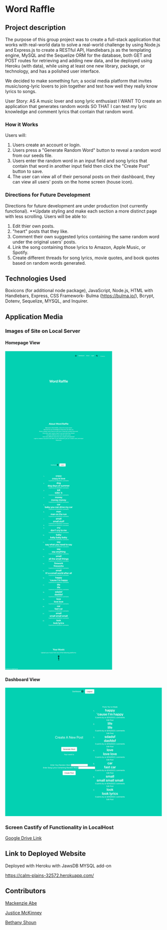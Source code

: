 # Word Raffle

## Project description
The purpose of this group project was to create a full-stack application that works with real-world data to solve a real-world challenge by using Node.js and Express.js to create a RESTful API, Handlebars.js as the templating engine, MySQL and the Sequelize ORM for the database, both GET and POST routes for retrieving and adding new data, and be deployed using Heroku (with data), while using at least one new library, package, or technology, and has a polished user interface.

We decided to make something fun; a social media platform that invites music/song-lyric lovers to join together and test how well they really know lyrics to songs. 

User Story: AS A music lover and song lyric enthusiast I WANT TO create an application that generates random words SO THAT I can test my lyric knowledge and comment lyrics that contain that random word.

### How it Works
Users will:
1. Users create an account or login.
2. Users press a "Generate Random Word" button to reveal a random word from our seeds file.
3. Users enter the random word in an input field and song lyrics that contain that word in another input field then click the "Create Post" button to save. 
4. The user can view all of their personal posts on their dashboard, they can view all users' posts on the home screen (house icon).

### Directions for Future Development
Directions for future development are under production (not currently functional). 
**Update styling and make each section a more distinct page with less scrolling.
Users will be able to:
1. Edit thier own posts.
2. "heart" posts that they like.
3. Comment their own suggested lyrics containing the same random word under the original users' posts.
4. Link the song containing those lyrics to Amazon, Apple Music, or Spotify. 
5. Create different threads for song lyrics, movie quotes, and book quotes based on random words generated.

## Technologies Used 
Boxicons (for additional node package), JavaScript, Node.js, HTML with Handlebars, Express, CSS Framework- Bulma (https://bulma.io/), Bcrypt, Dotenv, Sequelize, MYSQL, and Inquirer.

## Application Media
### Images of Site on Local Server
#### Homepage View
![Homepage View](/public/images/W_F_Homepage.png)
#### Dashboard View
![Part of Dashboard View](/public/images/W_R_dashboardview.png)

### Screen Castify of Functionality in LocalHost
[Google Drive Link](https://drive.google.com/file/d/1engx9NoJEeR1XUYAuJxvRwHYrql2dk5I/view)

## Link to Deployed Website
Deployed with Heroku with JawsDB MYSQL add-on

https://calm-plains-32572.herokuapp.com/

## Contributors
[Mackenzie Abe](https://github.com/mackenzieabe "Mackenzie's GitHub Repository")

[Justice McKinney](https://github.com/justmck22 "Justice's GitHub Repository")

[Bethany Shoun](https://github.com/bethanyshoun "Bethany's GitHub Repository")